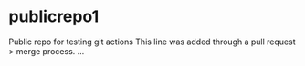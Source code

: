 # publicrepo1
Public repo for testing git actions
This line was added through a pull request > merge process. ...
